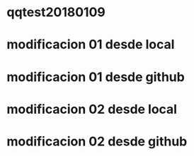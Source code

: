 # qqtest20180109
# modificacion 01 desde local
# modificacion 01 desde github
# modificacion 02 desde local
# modificacion 02 desde github
